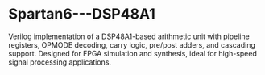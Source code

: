 # Spartan6---DSP48A1
Verilog implementation of a DSP48A1-based arithmetic unit with pipeline registers, OPMODE decoding, carry logic, pre/post adders, and cascading support. Designed for FPGA simulation and synthesis, ideal for high-speed signal processing applications.
